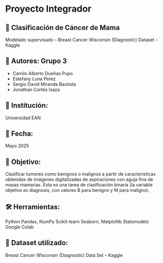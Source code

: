 # Proyecto Integrador
## 🧬 Clasificación de Cáncer de Mama
Modelado supervisado – Breast Cancer Wisconsin (Diagnostic) Dataset - Kaggle

## 📌 Autores: Grupo 3

- Camilo Alberto Dueñas Pupo
- Estefany Luna Perez
- Sergio David Miranda Bautista
- Jonathan Cortés Isaza

## 🏫 Institución:
Universidad EAN

## 📅 Fecha:
Mayo 2025

## 🎯 Objetivo:
Clasificar tumores como benignos o malignos a partir de características obtenidas de imágenes digitalizadas de aspiraciones con aguja fina de masas mamarias. Esta es una tarea de clasificación binaria (la variable objetivo es diagnosis, con valores B para benigno y M para maligno).

## 🛠️ Herramientas:
Python
Pandas, NumPy
Scikit-learn
Seaborn, Matplotlib
Statsmodels
Google Colab

## 📂 Dataset utilizado:
Breast Cancer Wisconsin (Diagnostic) Data Set – Kaggle
